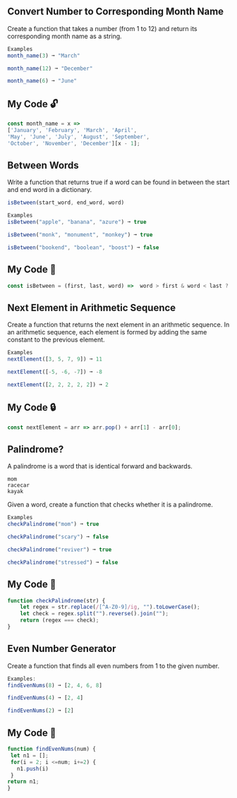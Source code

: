 ## Convert Number to Corresponding Month Name

Create a function that takes a number (from 1 to 12) and return its corresponding month name as a string.
```js
Examples
month_name(3) ➞ "March"

month_name(12) ➞ "December"

month_name(6) ➞ "June"
```
## My Code :unlock:
```js
const month_name = x => 
['January', 'February', 'March', 'April',
'May', 'June', 'July', 'August', 'September', 
'October', 'November', 'December'][x - 1];
```

## Between Words 
Write a function that returns true if a word can be found in between the start and end word in a dictionary.
```js
isBetween(start_word, end_word, word)

Examples
isBetween("apple", "banana", "azure") ➞ true

isBetween("monk", "monument", "monkey") ➞ true

isBetween("bookend", "boolean", "boost") ➞ false
```
## My Code :lock_with_ink_pen:
```js
const isBetween = (first, last, word) =>  word > first & word < last ? true : false;

```

## Next Element in Arithmetic Sequence 
Create a function that returns the next element in an arithmetic sequence. In an arithmetic sequence, each element is formed by adding the same constant to the previous element.
```js
Examples
nextElement([3, 5, 7, 9]) ➞ 11

nextElement([-5, -6, -7]) ➞ -8

nextElement([2, 2, 2, 2, 2]) ➞ 2
```
## My Code :lock:
```js
const nextElement = arr => arr.pop() + arr[1] - arr[0];
```

## Palindrome?
A palindrome is a word that is identical forward and backwards.
```
mom
racecar
kayak
```
Given a word, create a function that checks whether it is a palindrome.
```js
Examples
checkPalindrome("mom") ➞ true

checkPalindrome("scary") ➞ false

checkPalindrome("reviver") ➞ true

checkPalindrome("stressed") ➞ false
```
## My Code :closed_lock_with_key:
```js
function checkPalindrome(str) {
	let regex = str.replace(/[^A-Z0-9]/ig, "").toLowerCase();
	let check = regex.split("").reverse().join("");
	return (regex === check);
}
```

## Even Number Generator
Create a function that finds all even numbers from 1 to the given number.
```js
Examples:
findEvenNums(8) ➞ [2, 4, 6, 8]

findEvenNums(4) ➞ [2, 4]

findEvenNums(2) ➞ [2]
```
## My Code :key:
```js
function findEvenNums(num) {
 let n1 = [];
 for(i = 2; i <=num; i+=2) {
   n1.push(i)
 }
return n1;
}
```

